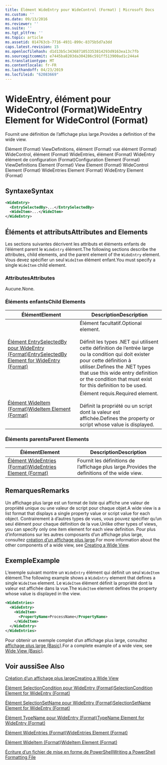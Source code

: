 ```yaml
---
title: Élément WideEntry pour WideControl (Format) | Microsoft Docs
ms.custom: ''
ms.date: 09/13/2016
ms.reviewer: ''
ms.suite: ''
ms.tgt_pltfrm: ''
ms.topic: article
ms.assetid: 014763cb-7716-4931-899c-8375b5d7a3dd
caps.latest.revision: 15
ms.openlocfilehash: d1d13b5c3436871053353814293d9163ea13c7fb
ms.sourcegitcommit: e7445ba8203da304286c591ff513900ad1c244a4
ms.translationtype: MT
ms.contentlocale: fr-FR
ms.lasthandoff: 04/23/2019
ms.locfileid: "62083669"
---
```

# <a name="wideentry-element-for-widecontrol-format"></a><span data-ttu-id="fad57-102">WideEntry, élément pour WideControl (Format)</span><span class="sxs-lookup"><span data-stu-id="fad57-102">WideEntry Element for WideControl (Format)</span></span>

<span data-ttu-id="fad57-103">Fournit une définition de l’affichage plus large.</span><span class="sxs-lookup"><span data-stu-id="fad57-103">Provides a definition of the wide view.</span></span>

<span data-ttu-id="fad57-104">Élément (Format) ViewDefinitions, élément (Format) vue élément (Format) WideControl, élément (Format) WideEntries, élément (Format) WideEntry élément de configuration (Format)</span><span class="sxs-lookup"><span data-stu-id="fad57-104">Configuration Element (Format) ViewDefinitions Element (Format) View Element (Format) WideControl Element (Format) WideEntries Element (Format) WideEntry Element (Format)</span></span>

## <a name="syntax"></a><span data-ttu-id="fad57-105">Syntaxe</span><span class="sxs-lookup"><span data-stu-id="fad57-105">Syntax</span></span>

```xml
<WideEntry>
  <EntrySelectedBy>...</EntrySelectedBy>
  <WideItem>...</WideItem>
</WideEntry>
```

## <a name="attributes-and-elements"></a><span data-ttu-id="fad57-106">Éléments et attributs</span><span class="sxs-lookup"><span data-stu-id="fad57-106">Attributes and Elements</span></span>

<span data-ttu-id="fad57-107">Les sections suivantes décrivent les attributs et éléments enfants de l’élément parent le `WideEntry` élément.</span><span class="sxs-lookup"><span data-stu-id="fad57-107">The following sections describe the attributes, child elements, and the parent element of the `WideEntry` element.</span></span> <span data-ttu-id="fad57-108">Vous devez spécifier un seul `WideItem` élément enfant.</span><span class="sxs-lookup"><span data-stu-id="fad57-108">You must specify a single `WideItem` child element.</span></span>

### <a name="attributes"></a><span data-ttu-id="fad57-109">Attributes</span><span class="sxs-lookup"><span data-stu-id="fad57-109">Attributes</span></span>

<span data-ttu-id="fad57-110">Aucune.</span><span class="sxs-lookup"><span data-stu-id="fad57-110">None.</span></span>

### <a name="child-elements"></a><span data-ttu-id="fad57-111">Éléments enfants</span><span class="sxs-lookup"><span data-stu-id="fad57-111">Child Elements</span></span>

|<span data-ttu-id="fad57-112">Élément</span><span class="sxs-lookup"><span data-stu-id="fad57-112">Element</span></span>|<span data-ttu-id="fad57-113">Description</span><span class="sxs-lookup"><span data-stu-id="fad57-113">Description</span></span>|
|-------------|-----------------|
|[<span data-ttu-id="fad57-114">Élément EntrySelectedBy pour WideEntry (Format)</span><span class="sxs-lookup"><span data-stu-id="fad57-114">EntrySelectedBy Element for WideEntry (Format)</span></span>](./entryselectedby-element-for-wideentry-format.md)|<span data-ttu-id="fad57-115">Élément facultatif.</span><span class="sxs-lookup"><span data-stu-id="fad57-115">Optional element.</span></span><br /><br /> <span data-ttu-id="fad57-116">Définit les types .NET qui utilisent cette définition de l’entrée large ou la condition qui doit exister pour cette définition à utiliser.</span><span class="sxs-lookup"><span data-stu-id="fad57-116">Defines the .NET types that use this wide entry definition or the condition that must exist for this definition to be used.</span></span>|
|[<span data-ttu-id="fad57-117">Élément WideItem (Format)</span><span class="sxs-lookup"><span data-stu-id="fad57-117">WideItem Element (Format)</span></span>](./wideitem-element-for-widecontrol-format.md)|<span data-ttu-id="fad57-118">Élément requis.</span><span class="sxs-lookup"><span data-stu-id="fad57-118">Required element.</span></span><br /><br /> <span data-ttu-id="fad57-119">Définit la propriété ou un script dont la valeur est affichée.</span><span class="sxs-lookup"><span data-stu-id="fad57-119">Defines the property or script whose value is displayed.</span></span>|

### <a name="parent-elements"></a><span data-ttu-id="fad57-120">Éléments parents</span><span class="sxs-lookup"><span data-stu-id="fad57-120">Parent Elements</span></span>

|<span data-ttu-id="fad57-121">Élément</span><span class="sxs-lookup"><span data-stu-id="fad57-121">Element</span></span>|<span data-ttu-id="fad57-122">Description</span><span class="sxs-lookup"><span data-stu-id="fad57-122">Description</span></span>|
|-------------|-----------------|
|[<span data-ttu-id="fad57-123">Élément WideEntries (Format)</span><span class="sxs-lookup"><span data-stu-id="fad57-123">WideEntries Element (Format)</span></span>](./wideentries-element-for-widecontrol-format.md)|<span data-ttu-id="fad57-124">Fournit les définitions de l’affichage plus large.</span><span class="sxs-lookup"><span data-stu-id="fad57-124">Provides the definitions of the wide view.</span></span>|

## <a name="remarks"></a><span data-ttu-id="fad57-125">Remarques</span><span class="sxs-lookup"><span data-stu-id="fad57-125">Remarks</span></span>

<span data-ttu-id="fad57-126">Un affichage plus large est un format de liste qui affiche une valeur de propriété unique ou une valeur de script pour chaque objet.</span><span class="sxs-lookup"><span data-stu-id="fad57-126">A wide view is a list format that displays a single property value or script value for each object.</span></span> <span data-ttu-id="fad57-127">Contrairement à d’autres types de vues, vous pouvez spécifier qu’un seul élément pour chaque définition de la vue.</span><span class="sxs-lookup"><span data-stu-id="fad57-127">Unlike other types of views, you can specify only one item element for each view definition.</span></span> <span data-ttu-id="fad57-128">Pour plus d’informations sur les autres composants d’un affichage plus large, consultez [création d’un affichage plus large](./creating-a-wide-view.md).</span><span class="sxs-lookup"><span data-stu-id="fad57-128">For more information about the other components of a wide view, see [Creating a Wide View](./creating-a-wide-view.md).</span></span>

## <a name="example"></a><span data-ttu-id="fad57-129">Exemple</span><span class="sxs-lookup"><span data-stu-id="fad57-129">Example</span></span>

<span data-ttu-id="fad57-130">L’exemple suivant montre un `WideEntry` élément qui définit un seul `WideItem` élément.</span><span class="sxs-lookup"><span data-stu-id="fad57-130">The following example shows a `WideEntry` element that defines a single `WideItem` element.</span></span> <span data-ttu-id="fad57-131">Le `WideItem` élément définit la propriété dont la valeur est affichée dans la vue.</span><span class="sxs-lookup"><span data-stu-id="fad57-131">The `WideItem` element defines the property whose value is displayed in the view.</span></span>

```xml
<WideEntries>
  <WideEntry>
    <WideItem>
      <PropertyName>ProcessName</PropertyName>
    </WideItem>
  </WideEntry>
</WideEntries>

```

<span data-ttu-id="fad57-132">Pour obtenir un exemple complet d’un affichage plus large, consultez [affichage plus large (Basic)](./wide-view-basic.md).</span><span class="sxs-lookup"><span data-stu-id="fad57-132">For a complete example of a wide view, see [Wide View (Basic)](./wide-view-basic.md).</span></span>

## <a name="see-also"></a><span data-ttu-id="fad57-133">Voir aussi</span><span class="sxs-lookup"><span data-stu-id="fad57-133">See Also</span></span>

[<span data-ttu-id="fad57-134">Création d’un affichage plus large</span><span class="sxs-lookup"><span data-stu-id="fad57-134">Creating a Wide View</span></span>](./creating-a-wide-view.md)

[<span data-ttu-id="fad57-135">Élément SelectionCondition pour WideEntry (Format)</span><span class="sxs-lookup"><span data-stu-id="fad57-135">SelectionCondition Element for WideEntry (Format)</span></span>](./selectioncondition-element-for-entryselectedby-for-widecontrol-format.md)

[<span data-ttu-id="fad57-136">Élément SelectionSetName pour WideEntry (Format)</span><span class="sxs-lookup"><span data-stu-id="fad57-136">SelectionSetName Element for WideEntry (Format)</span></span>](./selectionsetname-element-for-entryselectedby-for-widecontrol-format.md)

[<span data-ttu-id="fad57-137">Élément TypeName pour WideEntry (Format)</span><span class="sxs-lookup"><span data-stu-id="fad57-137">TypeName Element for WideEntry (Format)</span></span>](./typename-element-for-entryselectedby-for-wideentry-format.md)

[<span data-ttu-id="fad57-138">Élément WideEntries (Format)</span><span class="sxs-lookup"><span data-stu-id="fad57-138">WideEntries Element (Format)</span></span>](./wideentries-element-for-widecontrol-format.md)

[<span data-ttu-id="fad57-139">Élément WideItem (Format)</span><span class="sxs-lookup"><span data-stu-id="fad57-139">WideItem Element (Format)</span></span>](./wideitem-element-for-widecontrol-format.md)

[<span data-ttu-id="fad57-140">Écriture d’un fichier de mise en forme de PowerShell</span><span class="sxs-lookup"><span data-stu-id="fad57-140">Writing a PowerShell Formatting File</span></span>](./writing-a-powershell-formatting-file.md)
